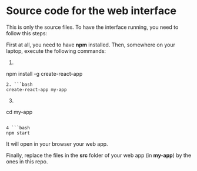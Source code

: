 # Source code for the web interface

This is only the source files. To have the interface running, you need to follow this steps:

First at all, you need to have **npm** installed.
Then, somewhere on your laptop, execute the following commands:
1. ```bash
npm install -g create-react-app
```
2. ```bash
create-react-app my-app
```

3. ```bash
cd my-app
```

4 ```bash
npm start
```

It will open in your browser your web app.

Finally, replace the files in the **src** folder of your web app (in **my-app**) by the ones in this repo.